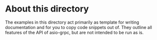 # About this directory

The examples in this directory act primarily as template for writing documentation and for you to copy code snippets out of. 
They outline all features of the API of asio-grpc, but are not intended to be run as is.
